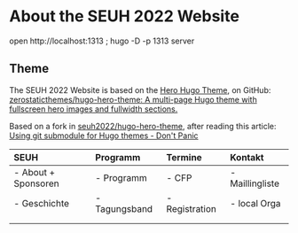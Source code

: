 # About the SEUH 2022 Website

open http://localhost:1313 ; hugo -D -p 1313 server

## Theme

The SEUH 2022 Website is based on the
[Hero Hugo Theme](https://themes.gohugo.io/themes/hugo-hero-theme/), on GitHub:
[zerostaticthemes/hugo-hero-theme: A multi-page Hugo theme with fullscreen hero images and fullwidth sections.](https://github.com/zerostaticthemes/hugo-hero-theme)

Based on a fork in [seuh2022/hugo-hero-theme](https://github.com/seuh2022/hugo-hero-theme), after
reading this article:
[Using git submodule for Hugo themes - Don't Panic](https://www.andrewhoog.com/post/git-submodule-for-hugo-themes/)


| SEUH                | Programm      | Termine        | Kontakt         |
|:--------------------|:--------------|:---------------|:----------------|
| - About + Sponsoren | - Programm    | - CFP          | - Maillingliste |
| - Geschichte        | - Tagungsband | - Registration | - local Orga    |
|                     |               |                |                 |
|                     |               |                |                 |
